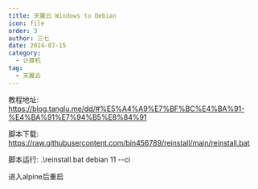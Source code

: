 ```yaml
---
title: 天翼云 Windows to Debian
icon: file
order: 3
author: 三七
date: 2024-07-15
category:
  - 计算机
tag:
  - 天翼云
---
```


<!-- more --> 
教程地址:
https://blog.tanglu.me/dd/#%E5%A4%A9%E7%BF%BC%E4%BA%91-%E4%BA%91%E7%94%B5%E8%84%91

脚本下载:
https://raw.githubusercontent.com/bin456789/reinstall/main/reinstall.bat

脚本运行:
.\reinstall.bat debian 11 --ci

进入alpine后重启